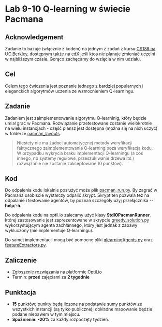 # Lab 9-10 Q-learning w świecie Pacmana

## Acknowledgement
Zadanie to bazuje (włącznie z kodem) na jednym z zadań z kursu [CS188 na UC Berkley](http://ai.berkeley.edu/home.html), dostępnym także na [edX](https://edge.edx.org/courses/BerkeleyX/CS188x-8/Artificial_Intelligence/about) jeśli ktoś nie planuje zmieniać uczelni w najbliższym czasie. Gorąco zachęcamy do wzięcia w nim udziału.

## Cel
Celem tego ćwiczenia jest poznanie jednego z bardziej popularnych i eleganckich algorytmów uczenia ze wzmocnieniem Q-learningu. 

## Zadanie
Zadaniem jest zaimplementowanie algorytmu Q-learninig, który będzie umiał grać w Pacmana. Rozwiązanie przetestowane zostanie wielokrotnie na wielu instancjach - część plansz jest dostępna (można się na nich uczyć) w folderze [pacman_layouts](pacman_layouts). 

> Niestety nie ma żadnej automatycznej metody weryfikacji faktycznego zaimplementowania Q-learning poza weryfikacją kodu. W przypadku wykrycia braku implementacji Q-learningu (a coś innego, np systemy regułowe, przeszukiwanie drzewa itd.) rozwiązanie nie zostanie zakceptowane (0 punktów).

## Kod
Do odpalenia kodu lokalnie posłużyć może plik [pacman_run.py](pacman_run.py). By zagrać w Pacmana osobiście wystarczy odpalić skrypt. Skrypt ten pozwala też na odpalanie i testowanie agentów, by poznań szczegóły użyj przełącznika **--help**/**-h**.

Do odpalenia kodu na optil.io zalecamy użyć klasy **StdIOPacmanRunner**, której zastosowanie jest zaprezentowane w skrypcie [greedy_solution.py](greedy_solution.py) wykorzystującym agenta zachłannego, który jest jednak z zabawy wykluczony (nie implementuje Q-learningu).

Do samej implementacji mogą być pomocne pliki [qlearningAgents.py](qlearningAgents.py) oraz [featureExtractors.py](featureExtractors.py).

## Zaliczenie
* Zgłoszenie rozwiązania na platformie [Optil.io](https://www.optil.io/optilion/problem/3169)
* Termin: **przed** zajęciami za **2 tygodnie** 

## Punktacja
* **15** punktów; punkty będą liczone na podstawie sumy punktów ze wszystkich instancji (są tylko publiczne), dokładne mapowanie będzie podane niebawem w tym miejscu.
* **Spóźnienie**: **-20%** za każdy rozpoczęty tydzień.
